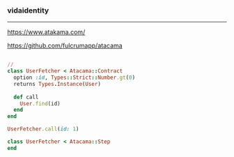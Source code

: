 ### vidaidentity
---
https://www.atakama.com/

https://github.com/fulcrumapp/atacama

```
```

```rb
//
class UserFetcher < Atacama::Contract
  option :id, Types::Strict::Number.gt(0)
  returns Types.Instance(User)
  
  def call
    User.find(id)
  end
end

UserFetcher.call(id: 1)
```

```rb
class UserFetcher < Atacama::Step
end

```

